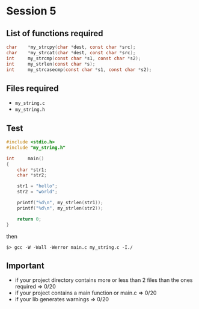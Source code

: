 # Session 5

## List of functions required

```c
char    *my_strcpy(char *dest, const char *src);
char    *my_strcat(char *dest, const char *src);
int     my_strcmp(const char *s1, const char *s2);
int     my_strlen(const char *s);
int     my_strcasecmp(const char *s1, const char *s2);
```

## Files required

* `my_string.c`
* `my_string.h`

## Test

```c
#include <stdio.h>
#include "my_string.h"

int     main()
{
    char *str1;
    char *str2;

    str1 = "hello";
    str2 = "world";

    printf("%d\n", my_strlen(str1));
    printf("%d\n", my_strlen(str2));

    return 0;
}
```

then

```
$> gcc -W -Wall -Werror main.c my_string.c -I./
```

## Important

* if your project directory contains more or less than 2 files than the ones required => 0/20
* if your project contains a main function or main.c => 0/20
* if your lib generates warnings => 0/20
